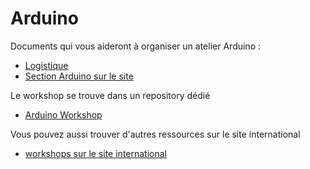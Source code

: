 # Arduino

Documents qui vous aideront à organiser un atelier Arduino :

- [Logistique](logistique_arduino.html)
- [Section Arduino sur le site](http://www.devoxx4kids.org/france/ateliers/arduino/)

Le workshop se trouve dans un repository dédié

- [Arduino Workshop](https://github.com/Devoxx4KidsFR/Arduino-Workshop)


Vous pouvez aussi trouver d'autres ressources sur le site international 

- [workshops sur le site international](https://github.com/devoxx4kids/materials/tree/master/workshops)




